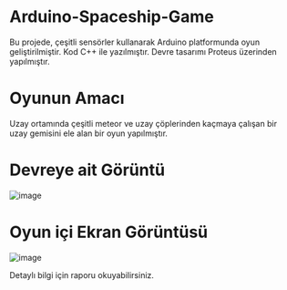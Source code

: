 # Arduino-Spaceship-Game

Bu projede, çeşitli sensörler kullanarak Arduino platformunda oyun geliştirilmiştir. Kod C++ ile yazılmıştır. Devre tasarımı Proteus üzerinden yapılmıştır.

# Oyunun Amacı
Uzay ortamında çeşitli meteor ve uzay çöplerinden kaçmaya çalışan bir uzay gemisini ele alan bir oyun yapılmıştır.

# Devreye ait Görüntü
![image](https://github.com/mfurkan99/Arduino-Spaceship-Game/assets/73360219/7464fd0d-84a1-4281-b4d0-ffc2501f4030)

# Oyun içi Ekran Görüntüsü
![image](https://github.com/mfurkan99/Arduino-Spaceship-Game/assets/73360219/c03cf296-c8e5-43d5-8104-e7051dec9283)

Detaylı bilgi için raporu okuyabilirsiniz.
